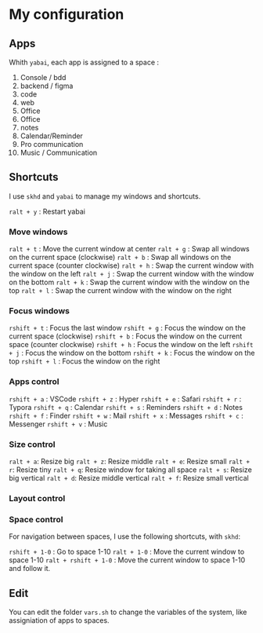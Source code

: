 # My configuration

## Apps

Whith `yabai`, each app is assigned to a space : 
1. Console / bdd
2. backend / figma
3. code
4. web
5. Office
6. Office
7. notes
8. Calendar/Reminder
9. Pro communication
10. Music / Communication

## Shortcuts
I use `skhd` and `yabai` to manage my windows and shortcuts.

`ralt + y` : Restart yabai

### Move windows
`ralt + t` : Move the current window at center
`ralt + g` : Swap all windows on the current space (clockwise)
`ralt + b` : Swap all windows on the current space (counter clockwise)
`ralt + h` : Swap the current window with the window on the left
`ralt + j` : Swap the current window with the window on the bottom
`ralt + k` : Swap the current window with the window on the top
`ralt + l` : Swap the current window with the window on the right

### Focus windows
`rshift + t` : Focus the last window
`rshift + g` : Focus the window on the current space (clockwise)
`rshift + b` : Focus the window on the current space (counter clockwise)
`rshift + h` : Focus the window on the left
`rshift + j` : Focus the window on the bottom
`rshift + k` : Focus the window on the top
`rshift + l` : Focus the window on the right

### Apps control
`rshift + a` : VSCode
`rshift + z` : Hyper
`rshift + e` : Safari
`rshift + r` : Typora
`rshift + q` : Calendar
`rshift + s` : Reminders
`rshift + d` : Notes
`rshift + f` : Finder
`rshift + w` : Mail
`rshift + x` : Messages
`rshift + c` : Messenger
`rshift + v` : Music

### Size control
`ralt + a`: Resize big
`ralt + z`: Resize middle
`ralt + e`: Resize small
`ralt + r`: Resize tiny
`ralt + q`: Resize window for taking all space
`ralt + s`: Resize big vertical
`ralt + d`: Resize middle vertical
`ralt + f`: Resize small vertical

### Layout control
<!-- `rcmd + a`: 50/50 (if there are more than 2 windows, the horizontal split is 50/50)
`rcmd + z`: 60/40 (if there are more than 2 windows, the horizontal split is 50/50)
`rcmd + e`: big, code (if there are more than 2 windows, the horizontal split is 50/50)
`rcmd + r`: center size middle, and hide all other windows
`rcmd + q`: center size medium if there are one window, medium and small if there are two windows and medium, small and little vertical if there are three windows -->

<!-- `rcmd + v` : close all apps -->

### Space control
For navigation between spaces, I use the following shortcuts, with `skhd`:

`rshift + 1-0` : Go to space 1-10
`ralt + 1-0` : Move the current window to space 1-10
`ralt + rshift + 1-0` : Move the current window to space 1-10 and follow it.

## Edit
You can edit the folder `vars.sh` to change the variables of the system, like assigniation of apps to spaces.